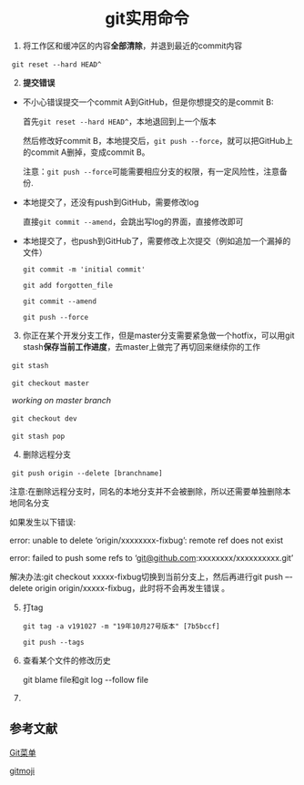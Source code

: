 # 　　　　　　git实用命令

1. 将工作区和缓冲区的内容**全部清除**，并退到最近的commit内容

​     `git reset --hard HEAD^`

2. **提交错误**

+ 不小心错误提交一个commit A到GitHub，但是你想提交的是commit B:

  首先`git reset --hard HEAD^`，本地退回到上一个版本

  然后修改好commit B，本地提交后，`git push --force`，就可以把GitHub上的commit A删掉，变成commit B。

  注意：`git push --force`可能需要相应分支的权限，有一定风险性，注意备份.

+ 本地提交了，还没有push到GitHub，需要修改log

  直接`git commit --amend`，会跳出写log的界面，直接修改即可

+ 本地提交了，也push到GitHub了，需要修改上次提交（例如追加一个漏掉的文件）

  `git commit -m 'initial commit'`

  `git add forgotten_file`

  `git commit --amend`

  `git push --force`

3. 你正在某个开发分支工作，但是master分支需要紧急做一个hotfix，可以用git stash**保存当前工作进度**，去master上做完了再切回来继续你的工作

​     `git stash`

​     `git checkout master`

​      *working on master branch*

​     `git checkout dev`

​     `git stash pop`

4. 删除远程分支

​     `git push origin --delete [branchname]`

注意:在删除远程分支时，同名的本地分支并不会被删除，所以还需要单独删除本地同名分支

如果发生以下错误: 

error: unable to delete ‘origin/xxxxxxxx-fixbug’: remote ref does not exist 

error: failed to push some refs to ‘git@github.com:xxxxxxxx/xxxxxxxxxx.git’ 

解决办法:git checkout xxxxx-fixbug切换到当前分支上，然后再进行git push –-delete origin origin/xxxxx-fixbug，此时将不会再发生错误 。

5. 打tag

   `git tag -a v191027 -m "19年10月27号版本" [7b5bccf]`

   `git push --tags`

6. 查看某个文件的修改历史

   git blame file和git log --follow file

7. 

## 参考文献

[Git菜单](https://geeeeeeeeek.github.io/git-recipes/)

[gitmoji](https://gitmoji.carloscuesta.me/)

